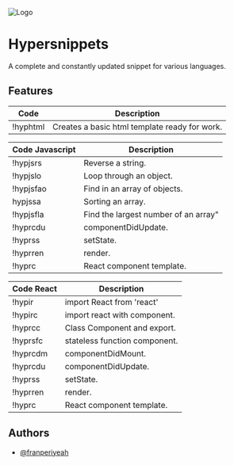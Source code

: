 
![Logo](https://i.postimg.cc/Y9vwrsf8/hypersnippetslogo.png)

    
# Hypersnippets

A complete and constantly updated snippet for various languages.

## Features

| Code        | Description |
| ----------- | ----------- |
| !hyphtml    | Creates a basic html template ready for work.       |



| Code Javascript       | Description |
| ----------- | ----------- |
| !hypjsrs     | Reverse a string.   |
| !hypjslo     | Loop through an object.       |
| !hypjsfao    | Find in an array of objects.      |
| hypjssa   | Sorting an array.       |
| !hypjsfla    | Find the largest number of an array"       |
| !hyprcdu     | componentDidUpdate.       |
| !hyprss    | setState.       |
| !hyprren    | render.       |
| !hyprc    | React component template.       |



| Code React       | Description |
| ----------- | ----------- |
| !hypir      | import React from 'react'   |
| !hypirc     | import react with component.       |
| !hyprcc     | Class Component and export.      |
| !hyprsfc    | stateless function component.       |
| !hyprcdm     | componentDidMount.       |
| !hyprcdu     | componentDidUpdate.       |
| !hyprss    | setState.       |
| !hyprren    | render.       |
| !hyprc    | React component template.       |

  
## Authors

- [@franperiyeah](https://www.github.com/franperiyeah)

  